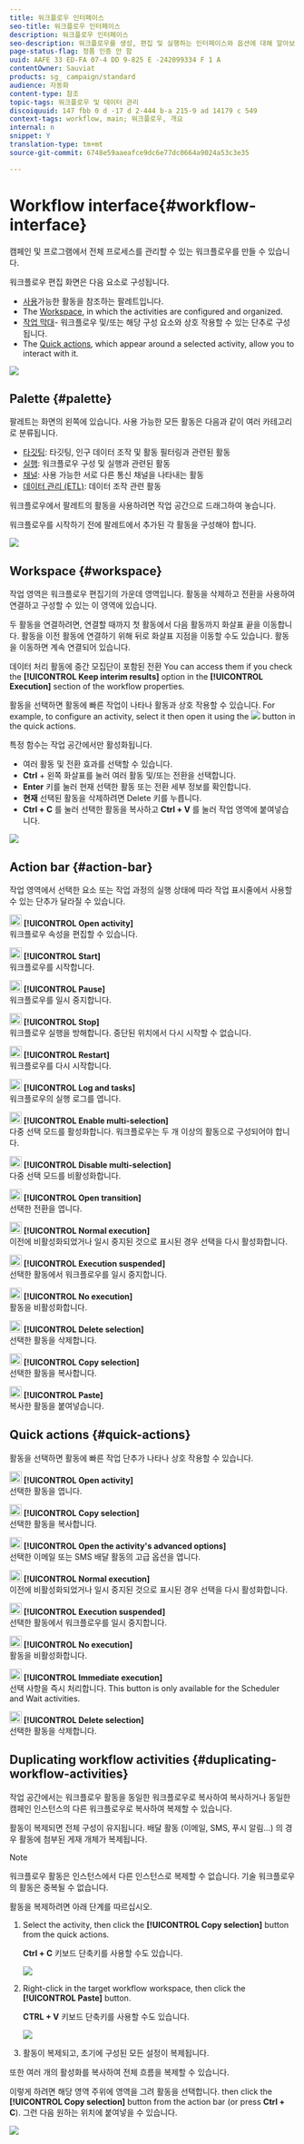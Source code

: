 ```yaml
---
title: 워크플로우 인터페이스
seo-title: 워크플로우 인터페이스
description: 워크플로우 인터페이스
seo-description: 워크플로우를 생성, 편집 및 실행하는 인터페이스와 옵션에 대해 알아보십시오.
page-status-flag: 정품 인증 안 함
uuid: AAFE 33 ED-FA 07-4 DD 9-825 E -242099334 F 1 A
contentOwner: Sauviat
products: sg_ campaign/standard
audience: 자동화
content-type: 참조
topic-tags: 워크플로우 및 데이터 관리
discoiquuid: 147 fbb 0 d -17 d 2-444 b-a 215-9 ad 14179 c 549
context-tags: workflow, main; 워크플로우, 개요
internal: n
snippet: Y
translation-type: tm+mt
source-git-commit: 6748e59aaeafce9dc6e77dc0664a9024a53c3e35

---
```



# Workflow interface{#workflow-interface}

캠페인 및 프로그램에서 전체 프로세스를 관리할 수 있는 워크플로우를 만들 수 있습니다.

워크플로우 편집 화면은 다음 요소로 구성됩니다.

* [사용](../../automating/using/workflow-interface.md#palette)가능한 활동을 참조하는 팔레트입니다.
* The [Workspace](../../automating/using/workflow-interface.md#workspace), in which the activities are configured and organized.
* [작업 막대](../../automating/using/workflow-interface.md#action-bar)- 워크플로우 및/또는 해당 구성 요소와 상호 작용할 수 있는 단추로 구성됩니다.
* The [Quick actions](../../automating/using/workflow-interface.md#quick-actions), which appear around a selected activity, allow you to interact with it.

![](assets/wkf_overview.png)

## Palette {#palette}

팔레트는 화면의 왼쪽에 있습니다. 사용 가능한 모든 활동은 다음과 같이 여러 카테고리로 분류됩니다.

* [타깃팅](../../automating/using/about-targeting-activities.md): 타깃팅, 인구 데이터 조작 및 활동 필터링과 관련된 활동
* [실행](../../automating/using/about-execution-activities.md): 워크플로우 구성 및 실행과 관련된 활동
* [채널](../../automating/using/about-channel-activities.md): 사용 가능한 서로 다른 통신 채널을 나타내는 활동
* [데이터 관리 (ETL)](../../automating/using/about-data-management-activities.md): 데이터 조작 관련 활동

워크플로우에서 팔레트의 활동을 사용하려면 작업 공간으로 드래그하여 놓습니다.

워크플로우를 시작하기 전에 팔레트에서 추가된 각 활동을 구성해야 합니다.

![](assets/workflow_palette.png)

## Workspace {#workspace}

작업 영역은 워크플로우 편집기의 가운데 영역입니다. 활동을 삭제하고 전환을 사용하여 연결하고 구성할 수 있는 이 영역에 있습니다.

두 활동을 연결하려면, 연결할 때까지 첫 활동에서 다음 활동까지 화살표 끝을 이동합니다. 활동을 이전 활동에 연결하기 위해 뒤로 화살표 지점을 이동할 수도 있습니다. 활동을 이동하면 계속 연결되어 있습니다.

데이터 처리 활동에 중간 모집단이 포함된 전환 You can access them if you check the **[!UICONTROL Keep interim results]** option in the **[!UICONTROL Execution]** section of the workflow properties.

활동을 선택하면 활동에 빠른 작업이 나타나 활동과 상호 작용할 수 있습니다. For example, to configure an activity, select it then open it using the ![](assets/edit_darkgrey-24px_table.png) button in the quick actions.

특정 함수는 작업 공간에서만 활성화됩니다.

* 여러 활동 및 전환 효과를 선택할 수 있습니다.
* **Ctrl** + 왼쪽 화살표를 눌러 여러 활동 및/또는 전환을 선택합니다.
* **Enter** 키를 눌러 현재 선택한 활동 또는 전환 세부 정보를 확인합니다.
* **현재** 선택된 활동을 삭제하려면 Delete 키를 누릅니다.
* **Ctrl + C** 를 눌러 선택한 활동을 복사하고 **Ctrl + V** 를 눌러 작업 영역에 붙여넣습니다.

![](assets/workflow_workspace.png)

## Action bar {#action-bar}

작업 영역에서 선택한 요소 또는 작업 과정의 실행 상태에 따라 작업 표시줄에서 사용할 수 있는 단추가 달라질 수 있습니다.

<img height="21px" src="assets/edit_darkgrey-24px.png" /> **[!UICONTROL Open activity]**<br/>워크플로우 속성을 편집할 수 있습니다.

<img height="21px" src="assets/play_darkgrey-24px_table.png" /> **[!UICONTROL Start]**<br/>워크플로우를 시작합니다.

<img height="21px" src="assets/pause_darkgrey-24px_table.png" /> **[!UICONTROL Pause]**<br/>워크플로우를 일시 중지합니다.

<img height="21px" src="assets/stop_darkgrey-24px_table.png" /> **[!UICONTROL Stop]**<br/>워크플로우 실행을 방해합니다. 중단된 위치에서 다시 시작할 수 없습니다.

<img height="21px" src="assets/pauseplay_darkgrey-24px_table.png" /> **[!UICONTROL Restart]**<br/>워크플로우를 다시 시작합니다.

<img height="21px" src="assets/printpreview_darkgrey-24px_table.png" /> **[!UICONTROL Log and tasks]**<br/>워크플로우의 실행 로그를 엽니다.

<img height="21px" src="assets/checkcircle_darkgrey-24px_table.png" /> **[!UICONTROL Enable multi-selection]**<br/>다중 선택 모드를 활성화합니다. 워크플로우는 두 개 이상의 활동으로 구성되어야 합니다.

<img height="21px" src="assets/closecircle_darkgrey-24px_table.png" /> **[!UICONTROL Disable multi-selection]**<br/>다중 선택 모드를 비활성화합니다.<br />

<img height="21px" src="assets/targeted.png" /> **[!UICONTROL Open transition]**<br/>선택한 전환을 엽니다.<br />

<img height="21px" src="assets/check_darkgrey-24px_table.png" />  **[!UICONTROL Normal execution]**<br/>이전에 비활성화되었거나 일시 중지된 것으로 표시된 경우 선택을 다시 활성화합니다.<br />

<img height="21px" src="assets/check_pause_darkgrey-24px_table.png" /> **[!UICONTROL Execution suspended]**<br/>선택한 활동에서 워크플로우를 일시 중지합니다.<br />

<img height="21px" src="assets/checkdisable.png" /> **[!UICONTROL No execution]**<br/>활동을 비활성화합니다.<br />

<img height="21px" src="assets/delete_darkgrey-24px_table.png" /> **[!UICONTROL Delete selection]**<br/>선택한 활동을 삭제합니다.<br />

<img height="21px" src="assets/copy_24px.png" /> **[!UICONTROL Copy selection]**<br/>선택한 활동을 복사합니다.

<img height="21px" src="assets/paste_24px.png" /> **[!UICONTROL Paste]**<br/>복사한 활동을 붙여넣습니다.

## Quick actions {#quick-actions}

활동을 선택하면 활동에 빠른 작업 단추가 나타나 상호 작용할 수 있습니다.

<img height="21px" src="assets/edit_darkgrey-24px.png" /> **[!UICONTROL Open activity]**<br/>선택한 활동을 엽니다.

<img height="21px" src="assets/copy_24px.png" /> **[!UICONTROL Copy selection]**<br/>선택한 활동을 복사합니다.

<img height="21px" src="assets/wkf_dlv_act_params_icon.png" /> **[!UICONTROL Open the activity's advanced options]**<br/>선택한 이메일 또는 SMS 배달 활동의 고급 옵션을 엽니다.

<img height="21px" src="assets/check_darkgrey-24px_table.png" /> **[!UICONTROL Normal execution]**<br/>이전에 비활성화되었거나 일시 중지된 것으로 표시된 경우 선택을 다시 활성화합니다.

<img height="21px" src="assets/check_pause_darkgrey-24px_table.png" /> **[!UICONTROL Execution suspended]**<br/>선택한 활동에서 워크플로우를 일시 중지합니다.

<img height="21px" src="assets/checkdisable.png" /> **[!UICONTROL No execution]**<br/>활동을 비활성화합니다.

<img height="21px" src="assets/pending_darkgrey-24px_table.png" /> **[!UICONTROL Immediate execution]**<br/>선택 사항을 즉시 처리합니다. This button is only available for the <span class="uicontrol">Scheduler</span> and <span class="uicontrol">Wait</span> activities.

<img height="21px" src="assets/delete_darkgrey-24px_table.png" /> **[!UICONTROL Delete selection]**<br/>선택한 활동을 삭제합니다.

## Duplicating workflow activities {#duplicating-workflow-activities}

작업 공간에서는 워크플로우 활동을 동일한 워크플로우로 복사하여 복사하거나 동일한 캠페인 인스턴스의 다른 워크플로우로 복사하여 복제할 수 있습니다.

활동이 복제되면 전체 구성이 유지됩니다. 배달 활동 (이메일, SMS, 푸시 알림...) 의 경우 활동에 첨부된 게재 개체가 복제됩니다.

>[!NOTE]
>
>워크플로우 활동은 인스턴스에서 다른 인스턴스로 복제할 수 없습니다. 기술 워크플로우의 활동은 중복될 수 없습니다.

활동을 복제하려면 아래 단계를 따르십시오.

1. Select the activity, then click the **[!UICONTROL Copy selection]** button from the quick actions.

   **Ctrl + C** 키보드 단축키를 사용할 수도 있습니다.

   ![](assets/wkf_copypaste1.png)

1. Right-click in the target workflow workspace, then click the **[!UICONTROL Paste]** button.

   **CTRL + V** 키보드 단축키를 사용할 수도 있습니다.

   ![](assets/wkf_copypaste2.png)

1. 활동이 복제되고, 초기에 구성된 모든 설정이 복제됩니다.

또한 여러 개의 활성화를 복사하여 전체 흐름을 복제할 수 있습니다.

이렇게 하려면 해당 영역 주위에 영역을 그려 활동을 선택합니다. then click the **[!UICONTROL Copy selection]** button from the action bar (or press **Ctrl + C**). 그런 다음 원하는 위치에 붙여넣을 수 있습니다.

![](assets/wkf_copypaste3.png)

